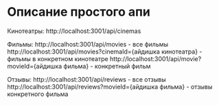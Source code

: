 # Описание простого апи

Кинотеатры:
http://localhost:3001/api/cinemas

Фильмы:
http://localhost:3001/api/movies - все фильмы
http://localhost:3001/api/movies?cinemaId={айдишка кинотеатра} - фильмы в конкретном кинотеатре
http://localhost:3001/api/movie?movieId={айдишка фильма} - конкретный фильм

Отзывы:
http://localhost:3001/api/reviews - все отзывы
http://localhost:3001/api/reviews?movieId={айдишка фильма} - отзывы конкретного фильма